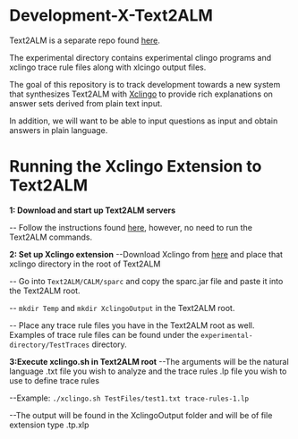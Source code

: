 # Development-X-Text2ALM

Text2ALM is a separate repo found [here](https://github.com/cdolson19/Text2ALM).

The experimental directory contains experimental clingo programs and xclingo trace rule files along with xlcingo output files. 

The goal of this repository is to track development towards a new system that synthesizes Text2ALM with [Xclingo](https://github.com/bramucas/xclingo) to provide rich explanations on answer sets derived from plain text input.

In addition, we will want to be able to input questions as input and obtain answers in plain language.

#  Running the Xclingo Extension to Text2ALM

**1: Download and start up Text2ALM servers**

-- Follow the instructions found [here](https://github.com/cdolson19/Text2ALM/wiki), however, no need to run the Text2ALM commands.

**2: Set up Xclingo extension**
--Download Xclingo from [here](https://github.com/bramucas/xclingo) and place that xclingo directory in the root of Text2ALM

-- Go into ```Text2ALM/CALM/sparc``` and copy the sparc.jar file and paste it into the Text2ALM root.

-- ```mkdir Temp``` and ```mkdir XclingoOutput``` in the Text2ALM root.

-- Place any trace rule files you have in the Text2ALM root as well. Examples of trace rule files can be found under the ```experimental-directory/TestTraces``` directory.

**3:Execute xclingo.sh in Text2ALM root**
--The arguments will be the natural language .txt file you wish to analyze and the trace rules .lp file you wish to use to define trace rules
    
--Example: ```./xclingo.sh TestFiles/test1.txt trace-rules-1.lp```
    
--The output will be found in the XclingoOutput folder and will be of file extension type .tp.xlp